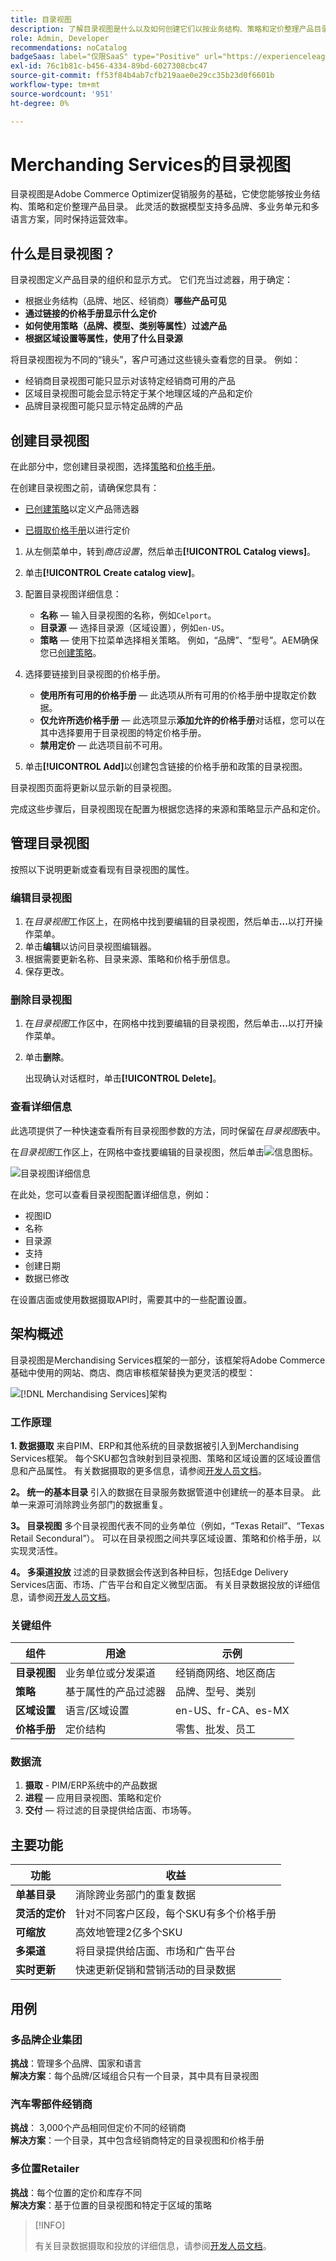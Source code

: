 ```yaml
---
title: 目录视图
description: 了解目录视图是什么以及如何创建它们以按业务结构、策略和定价整理产品目录。
role: Admin, Developer
recommendations: noCatalog
badgeSaas: label="仅限SaaS" type="Positive" url="https://experienceleague.adobe.com/zh-hans/docs/commerce/user-guides/product-solutions" tooltip="仅适用于Adobe Commerce as a Cloud Service和Adobe Commerce Optimizer项目(Adobe管理的SaaS基础架构)。"
exl-id: 76c1b81c-b456-4334-89bd-6027308cbc47
source-git-commit: ff53f84b4ab7cfb219aae0e29cc35b23d0f6601b
workflow-type: tm+mt
source-wordcount: '951'
ht-degree: 0%

---
```



# Merchanding Services的目录视图

目录视图是Adobe Commerce Optimizer促销服务的基础，它使您能够按业务结构、策略和定价整理产品目录。 此灵活的数据模型支持多品牌、多业务单元和多语言方案，同时保持运营效率。

## 什么是目录视图？

目录视图定义产品目录的组织和显示方式。 它们充当过滤器，用于确定：

- 根据业务结构（品牌、地区、经销商）**哪些产品可见**
- **通过链接的价格手册显示什么定价**
- **如何使用策略（品牌、模型、类别等属性）过滤产品**
- **根据区域设置等属性，使用了什么目录源**

将目录视图视为不同的“镜头”，客户可通过这些镜头查看您的目录。 例如：

- 经销商目录视图可能只显示对该特定经销商可用的产品
- 区域目录视图可能会显示特定于某个地理区域的产品和定价
- 品牌目录视图可能只显示特定品牌的产品

## 创建目录视图

在此部分中，您创建目录视图，选择[策略](policies.md)和[价格手册](pricebooks.md)。

在创建目录视图之前，请确保您具有：

- [已创建策略](policies.md)以定义产品筛选器

- [已摄取价格手册](pricebooks.md)以进行定价

1. 从左侧菜单中，转到&#x200B;_商店设置_，然后单击&#x200B;**[!UICONTROL Catalog views]**。

1. 单击&#x200B;**[!UICONTROL Create catalog view]**&#x200B;。

1. 配置目录视图详细信息：

   - **名称** — 输入目录视图的名称，例如`Celport`&#x200B;。
   - **目录源** — 选择目录源（区域设置），例如`en-US`。
   - **策略** — 使用下拉菜单选择相关策略。 例如，“品牌”、“型号”。&#x200B;AEM确保您已[创建策略](policies.md)。

1. 选择要链接到目录视图的价格手册。

   - **使用所有可用的价格手册** — 此选项从所有可用的价格手册中提取定价数据。
   - **仅允许所选价格手册** — 此选项显示&#x200B;**添加允许的价格手册**&#x200B;对话框，您可以在其中选择要用于目录视图的特定价格手册。
   - **禁用定价** — 此选项目前不可用。

1. 单击&#x200B;**[!UICONTROL Add]**&#x200B;以创建包含链接的价格手册和政策的目录视图。

目录视图页面将更新以显示新的目录视图&#x200B;。

完成这些步骤后，目录视图现在配置为根据您选择的来源和策略显示产品和定价。

## 管理目录视图

按照以下说明更新或查看现有目录视图的属性。

### 编辑目录视图

1. 在&#x200B;*目录视图*&#x200B;工作区上，在网格中找到要编辑的目录视图，然后单击&#x200B;**...**&#x200B;以打开操作菜单。
1. 单击&#x200B;**编辑**&#x200B;以访问目录视图编辑器。
1. 根据需要更新名称、目录来源、策略和价格手册信息。
1. 保存更改。

### 删除目录视图

1. 在&#x200B;*目录视图*&#x200B;工作区中，在网格中找到要编辑的目录视图，然后单击&#x200B;**...**&#x200B;以打开操作菜单。
1. 单击&#x200B;**删除**。

   出现确认对话框时，单击&#x200B;**[!UICONTROL Delete]**。

### 查看详细信息

此选项提供了一种快速查看所有目录视图参数的方法，同时保留在&#x200B;*目录视图*&#x200B;表中。

在&#x200B;*目录视图*&#x200B;工作区上，在网格中查找要编辑的目录视图，然后单击![信息图标](../assets/info-icon.png)。

![目录视图详细信息](../assets/catalog-view-details.png)

在此处，您可以查看目录视图配置详细信息，例如：

- 视图ID
- 名称
- 目录源
- 支持
- 创建日期
- 数据已修改

在设置店面或使用数据摄取API时，需要其中的一些配置设置。

## 架构概述

目录视图是Merchandising Services框架的一部分，该框架将Adobe Commerce基础中使用的网站、商店、商店审核框架替换为更灵活的模型：

![[!DNL Merchandising Services]架构](../assets/merchandising-svcs-architecture.png)

### 工作原理

**1. 数据摄取**
来自PIM、ERP和其他系统的目录数据被引入到Merchandising Services框架。 每个SKU都包含映射到目录视图、策略和区域设置的区域设置信息和产品属性。 有关数据摄取的更多信息，请参阅[开发人员文档](https://developer.adobe.com/commerce/services/optimizer/)。

**2。 统一的基本目录**
引入的数据在目录服务数据管道中创建统一的基本目录。 此单一来源可消除跨业务部门的数据重复。

**3。 目录视图**
多个目录视图代表不同的业务单位（例如，“Texas Retail”、“Texas Retail Secondural”）。 可以在目录视图之间共享区域设置、策略和价格手册，以实现灵活性。

**4。 多渠道投放**
过滤的目录数据会传送到各种目标，包括Edge Delivery Services店面、市场、广告平台和自定义微型店面。 有关目录数据投放的详细信息，请参阅[开发人员文档](https://developer.adobe.com/commerce/services/optimizer/)。

### 关键组件

| 组件 | 用途 | 示例 |
|---|---|---|
| **目录视图** | 业务单位或分发渠道 | 经销商网络、地区商店 |
| **策略** | 基于属性的产品过滤器 | 品牌、型号、类别 |
| **区域设置** | 语言/区域设置 | en-US、fr-CA、es-MX |
| **价格手册** | 定价结构 | 零售、批发、员工 |

### 数据流

1. **摄取** - PIM/ERP系统中的产品数据
2. **进程** — 应用目录视图、策略和定价
3. **交付** — 将过滤的目录提供给店面、市场等。

## 主要功能

| 功能 | 收益 |
|---|---|
| **单基目录** | 消除跨业务部门的重复数据 |
| **灵活的定价** | 针对不同客户区段，每个SKU有多个价格手册 |
| **可缩放** | 高效地管理2亿多个SKU |
| **多渠道** | 将目录提供给店面、市场和广告平台 |
| **实时更新** | 快速更新促销和营销活动的目录数据 |

## 用例

### 多品牌企业集团

**挑战**：管理多个品牌、国家和语言<br>
**解决方案**：每个品牌/区域组合只有一个目录，其中具有目录视图

### 汽车零部件经销商

**挑战**： 3,000个产品相同但定价不同的经销商<br>
**解决方案**：一个目录，其中包含经销商特定的目录视图和价格手册

### 多位置Retailer

**挑战**：每个位置的定价和库存不同<br>
**解决方案**：基于位置的目录视图和特定于区域的策略

>[!INFO]
>
>有关目录数据摄取和投放的详细信息，请参阅[开发人员文档](https://developer.adobe.com/commerce/services/optimizer/)。
